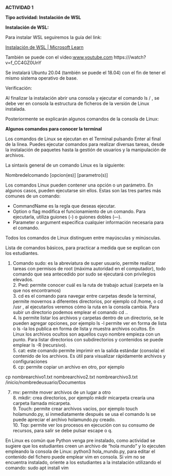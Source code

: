 **ACTIVIDAD 1**

**Tipo actividad: Instalación de WSL**

**Instalación de WSL:**

Para instalar WSL seguiremos la guía del link: 

[Instalación de WSL | Microsoft Learn](https://learn.microsoft.com/es-es/windows/wsl/install) 

También se puede con el video:www.youtube.com https:///watch?v=f\_CC4GZ0UnY

Se instalará Ubuntu 20.04 (también se puede el 18.04) con el fin de tener el mismo sistema operativo de base.

Verificación: 

Al finalizar la instalación abrir una consola y ejecutar el comando ls / , se debe ver en consola la estructura de ficheros de la versión de Linux instalada. 

Posteriormente se explicarán algunos comandos de la consola de Linux:

**Algunos comandos para conocer la terminal**

Los comandos de Linux se ejecutan en el Terminal pulsando Enter al final de la línea. Puedes ejecutar comandos para realizar diversas tareas, desde la instalación de paquetes hasta la gestión de usuarios y la manipulación de archivos.

La sintaxis general de un comando Linux es la siguiente:

Nombredelcomando \[opcion(es)\] \[parametro(s)\]

Los comandos Linux pueden contener una opción o un parámetro. En algunos casos, pueden ejecutarse sin ellos. Estas son las tres partes más comunes de un comando:

* CommandName es la regla que deseas ejecutar.  
* Option o flag modifica el funcionamiento de un comando. Para ejecutarla, utiliza guiones (-) o guiones dobles (—).  
* Parameter o argument especifica cualquier información necesaria para el comando.

Todos los comandos de Linux distinguen entre mayúsculas y minúsculas.

Lista de comandos básicos, para practicar a medida que se explican con los estudiantes.

1. Comando sudo: es la abreviatura de super usuario, permite realizar tareas con permisos de root (máxima autoridad en el computador), todo comando que sea antecedido por sudo se ejecutará con privilegios elevados.  
   2. Pwd: permite conocer cuál es la ruta de trabajo actual (carpeta en la que nos encontramos)  
      3. cd es el comando para navegar entre carpetas desde la terminal, permite movernos a diferentes directorios, por ejemplo cd /home, o cd /usr , al ejecutarlos veremos cómo la ruta en la consola cambia. Para subir un directorio podemos emplear el comando cd ..   
         4. ls permite listar los archivos y carpetas dentro de un directorio, se le pueden agregar opciones, por ejemplo ls \-l permite ver en forma de lista o ls \-la los publica en forma de lista y muestra archivos ocultos. En Linux los archivos ocultos son aquellos cuyo nombre empieza con un punto. Para listar directorios con subdirectorios y contenidos se puede emplear ls \-R (recursivo).  
         5. cat: este comando permite imprimir en la salida estándar (consola) el contenido de los archivos. Es útil para visualizar rápidamente archivos y configuraciones  
         6. cp: permite copiar un archivo en otro, por ejemplo 

cp nombrearchivo1.txt nombrearchivo2.txt nombrearchivo3.txt /inicio/nombredeusuario/Documentos

7. mv: permite mover archivos de un lugar a otro  
   8. mkdir: crea directorios, por ejemplo mkdir micarpeta crearía una carpeta llamada micarpeta.  
      9. Touch: permite crear archivos vacíos, por ejemplo touch holamundo.py, si inmediatamente después se usa el comando ls se puede apreciar el archivo holamundo.py creado.  
         10. Top: permite ver los procesos en ejecución con su consumo de recursos, para salir se debe pulsar escape o q.

En Linux es común que Python venga pre instalado, como actividad se sugiere que los estudiantes creen un archivo de “hola mundo” y lo ejecuten empleando la consola de Linux: python3 hola\_mundo.py, para editar el contenido del fichero puede emplear vim en consola. Si vim no se encuentra instalado, oriente a los estudiantes a la instalación utilizando el comando: sudo apt install vim 

